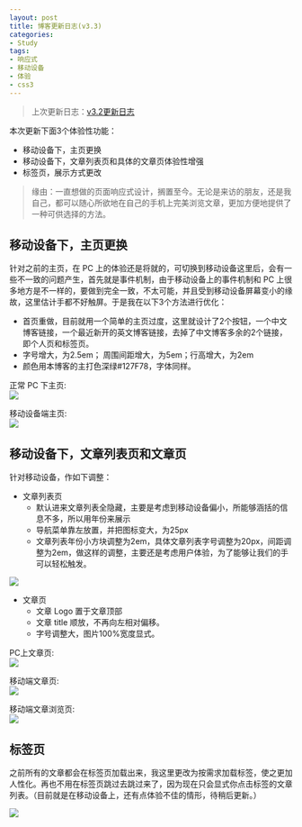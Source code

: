 ```yaml
---
layout: post
title: 博客更新日志(v3.3)
categories:
- Study
tags:
- 响应式
- 移动设备
- 体验
- css3
---
```


> 上次更新日志：[v3.2更新日志](http://luolinjia.com/cn/2014/12/update-cnblog-log/)

本次更新下面3个体验性功能：  

- 移动设备下，主页更换
- 移动设备下，文章列表页和具体的文章页体验性增强
- 标签页，展示方式更改

> 缘由：一直想做的页面响应式设计，搁置至今。无论是来访的朋友，还是我自己，都可以随心所欲地在自己的手机上完美浏览文章，更加方便地提供了一种可供选择的方法。  

## 移动设备下，主页更换  

针对之前的主页，在 PC 上的体验还是将就的，可切换到移动设备这里后，会有一些不一致的问题产生，首先就是事件机制，由于移动设备上的事件机制和 PC 上很多地方是不一样的，要做到完全一致，不太可能，并且受到移动设备屏幕变小的缘故，这里估计手都不好触屏。于是我在以下3个方法进行优化：

- 首页重做，目前就用一个简单的主页过度，这里就设计了2个按钮，一个中文博客链接，一个最近新开的英文博客链接，去掉了中文博客多余的2个链接，即个人页和标签页。
- 字号增大，为2.5em； 周围间距增大，为5em；行高增大，为2em
- 颜色用本博客的主打色深绿#127F78，字体同样。


正常 PC 下主页:  
![](https://ws1.sinaimg.cn/large/006tKfTcgy1fizsk0zbthj30go0cp74k.jpg)

移动设备端主页:  
![](https://ws3.sinaimg.cn/large/006tKfTcgy1fizsk1xdbej30fc0e4t8w.jpg)


## 移动设备下，文章列表页和文章页  

针对移动设备，作如下调整：  

- 文章列表页
  - 默认进来文章列表全隐藏，主要是考虑到移动设备偏小，所能够涵括的信息不多，所以用年份来展示
  - 导航菜单靠左放置，并把图标变大，为25px
  - 文章列表年份小方块调整为2em，具体文章列表字号调整为20px，间距调整为2em，做这样的调整，主要还是考虑用户体验，为了能够让我们的手可以轻松触发。
  
![](https://ws2.sinaimg.cn/large/006tKfTcgy1fizsk2ous4j30go0dsmxp.jpg)

- 文章页
  - 文章 Logo 置于文章顶部
  - 文章 title 顺放，不再向左相对偏移。
  - 字号调整大，图片100%宽度显式。  

PC上文章页:  
![](https://ws1.sinaimg.cn/large/006tKfTcgy1fizsk46llqj30go0an0sy.jpg)

移动端文章页:  
![](https://ws1.sinaimg.cn/large/006tKfTcgy1fizsk5iv2uj30go0p00ti.jpg)

移动端文章浏览页:  
![](https://ws4.sinaimg.cn/large/006tKfTcgy1fizsk79mhxj30go0p440o.jpg)


## 标签页  

之前所有的文章都会在标签页加载出来，我这里更改为按需求加载标签，使之更加人性化。再也不用在标签页跳过去跳过来了，因为现在只会显式你点击标签的文章列表。（目前就是在移动设备上，还有点体验不佳的情形，待稍后更新。）  

![](https://ws1.sinaimg.cn/large/006tKfTcgy1fizsk7vfi2j30go0fcwf1.jpg)
